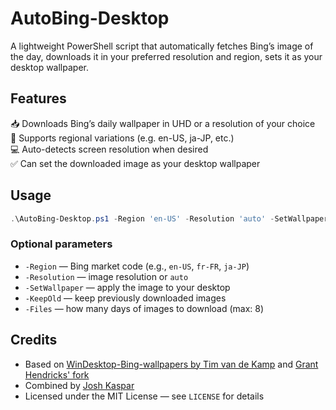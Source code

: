 # AutoBing-Desktop
A lightweight PowerShell script that automatically fetches Bing’s image of the day, downloads it in your preferred resolution and region, sets it as your desktop wallpaper.

## Features

📥 Downloads Bing’s daily wallpaper in UHD or a resolution of your choice  
🧭 Supports regional variations (e.g. en-US, ja-JP, etc.)  
💻 Auto-detects screen resolution when desired  
✅ Can set the downloaded image as your desktop wallpaper  

## Usage

```powershell
.\AutoBing-Desktop.ps1 -Region 'en-US' -Resolution 'auto' -SetWallpaper
```

### Optional parameters

* `-Region` — Bing market code (e.g., `en-US`, `fr-FR`, `ja-JP`)
* `-Resolution` — image resolution or `auto`
* `-SetWallpaper` — apply the image to your desktop
* `-KeepOld` — keep previously downloaded images
* `-Files` — how many days of images to download (max: 8)

## Credits

* Based on [WinDesktop-Bing-wallpapers by Tim van de Kamp](https://github.com/timothymctim/Bing-wallpapers) and [Grant Hendricks' fork](https://github.com/gnhen/WinDesktop-Bing-wallpapers)
* Combined by [Josh Kaspar](https://github.com/joshkaspar)
* Licensed under the MIT License — see `LICENSE` for details


